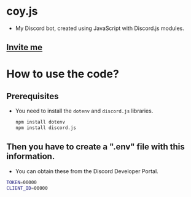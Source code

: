 # coy.js

- My Discord bot, created using JavaScript with Discord.js modules.

## [Invite me](https://discord.com/api/oauth2/authorize?client_id=1189629794489471006&permissions=8&scope=bot)

# How to use the code?

## Prerequisites
- You need to install the `dotenv` and `discord.js` libraries.

  ```bash
  npm install dotenv
  npm install discord.js


## Then you have to create a ".env" file with this information.

- You can obtain these from the Discord Developer Portal.
```bash
TOKEN=00000
CLIENT_ID=00000

